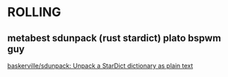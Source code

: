 
ROLLING
=====
metabest sdunpack (rust stardict) plato bspwm guy
-----
[baskerville/sdunpack: Unpack a StarDict dictionary as plain text](https://github.com/baskerville/sdunpack)
